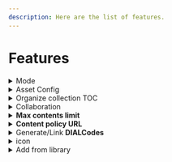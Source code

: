 ```yaml
---
description: Here are the list of features.
---
```


# Features

<details>

<summary>Mode</summary>

The editor can be set into a read-only mode simply by changing the value of the Config#mode property. \
\
Following are types of mode:\
1\.  read\
2\. edit\
3\. review\
\
**- read**\
****The read mode is a feature within the editor that allows users to see the editor. But you cannot edit it.\
Here’s the configuration:

```
"config": {
   mode: 'read',
}
```

![](<../../../../.gitbook/assets/NIT (6).png>)\
In the above screenshot, you can see all the contents but can not perform any actions on the editor.\
****\
**- edit**\
****All the fields will be enabled to edit for the collection creator.\
Here’s the configuration:

```
"config": {
   mode: 'edit',
}
```

****\
****![](<../../../../.gitbook/assets/image (3) (1) (1).png>)****\
****\
**- review**\
****It’s similar to read mode only. but here users can perform some actions such as publish, reject. \
Here’s the configuration:

```
"config": {  
    mode: 'review',
}
```

&#x20; ![](../../../../.gitbook/assets/NIT\_and\_workspace-content-create.png)\
\
But here you define which fields of a form can be editable for a specific `mode` with limited editing rights, leaving the rest of the fields non-editable to them. \
\
\- **editableFields**\
Its object for different types of mode based on which some fields get enabled.\
Here is the sample configuration for review mode:

```
"config": {  
    mode: 'review',
    editableFields: {
        "review": ["title" ]
    }
}
```

![](../../../../.gitbook/assets/NIT.png)\
(Note: In the above case `editableFields.review: ['title']` so only the instruction field is enabled for reviewer while reviewing the collection)

</details>

<details>

<summary>Asset Config</summary>

Asset Config sets the max size limit for images to be uploaded in the collection editor and the type of images.\
Here is the configuration:

```
"config": {  
    assetConfig: {
        "image": {
            "size": 1,
            "sizeType": "MB",
            "accepted": "png, jpeg"
        }
    }
}
```

![](<../../../../.gitbook/assets/NIT (1).png>)

</details>

<details>

<summary>Organize collection TOC</summary>

The maximum number of levels in the collection has to be defined using the `maxDepth` property. This has to be updated in the object metadata of the primary category definition under hierarchy.\
`maxDepth` defines the level of collection i.e at which level content is to be linked. If `maxDepth` is set as 0, `Add from library` button gets enabled at the root node.

```
"config": {
  children: {  
    "Content": [
      "Explanation Content",
      "Learning Resource",
      "eTextbook",
      "Teacher Resource",
      "Course Assessment"
    ],
    "QuestionSet": [
        "Practice Question Set"
      ]
    }
  }
}
```

If the `maxDepth` is set as 1, we need to define `hierarchy` object also.\
Here is the default value of hierarchy we are using, you can change the name of level and children also.\
Here is the configuration:

```
"config": {  
  "hierarchy": {
      "level1": {
        "name": "Textbook Unit",
        "type": "Unit",
        "mimeType": "application/vnd.ekstep.content-collection",
        "contentType": "TextBookUnit",
        "primaryCategory": "Textbook Unit",
        "iconClass": "fa fa-folder-o",
        "children": {
          "Content": [
            "Explanation Content",
            "Learning Resource",
            "eTextbook",
            "Teacher Resource",
            "Course Assessment"
          ],
          "QuestionSet": []
        }
      }
   }
}
```

_**(Note: If you add more depth you need to add more levels in the hierarchy.)**_\
![](<../../../../.gitbook/assets/NIT (4).png>)\


</details>

<details>

<summary>Collaboration</summary>

When "showAddCollaborator" is set it to `true` it enables the add collaborator option in the collection editor. With which creator can as select the collaborate to contribute to the same collection.\
Here is the configuration:

```
"config": {  
    showAddCollaborator: true,
}
```

![](<../../../../.gitbook/assets/NIT (3).png>)

</details>

<details>

<summary><strong>Max contents limit</strong></summary>

This defines the maximum number of content to be created in a collection.\
Here is the configuration:

```
"config": {  
    collection: {
      maxContentsLimit: 8,
    }
}
```

Suppose if `maxContentsLimit` is set to **“8“** then while trying to add new content from `Add from library` it will give an error maxlimit message as:\
\*\*\*\*![](../../../../.gitbook/assets/SunbirdCollectionEditor\_and\_New\_Tab.png)

</details>

<details>

<summary><strong>Content policy URL</strong></summary>

It defines where should the content policy link should be redirected. This popup will get appear on click of `submit for review` button.\
Here is the configuration:

```
"config": {  
    contentPolicyUrl: "/term-of-use.html"
}
```

![](<../../../../.gitbook/assets/NIT\_and\_New\_Tab (1).png>)

</details>

<details>

<summary>Generate/Link <strong>DIALCodes</strong></summary>

When "generateDIALCodes" is set to `yes` it enables the add dialcode option in the collection editor. With which the creator can generate and link to the same collection.\
`generateDIALCodes: yes/no`

![](<../../../../.gitbook/assets/NIT (8).png>)\
\
Following are the validations for generateDIALCodes\*\*:\*\*\
\*\*\*\*\
**1.** **dialcodeMaxLength**\
The `dialcodeMaxLength` defines the maximum number of dial-codes to be generated. This value must be less than or equal to the value of the `dialcodeMaxLength`\
`otherwise, it'll throw an error message as:\` ![](../../../../.gitbook/assets/NIT\_and\_New\_Tab.png)\
The default value is `250`\
\
**2**.**dialcodeMinLength**\
\*\*\*\*The `dialcodeMinLength` defines the minimum number of dial-codes to be generated. This value must be greater than or equal to the value of the `dialcodeMinLength`\
\`\`otherwise, it'll throw an error message as:\
![](<../../../../.gitbook/assets/NIT (10).png>)\
The default value is `2`

</details>

<details>

<summary>icon</summary>

This defines the icon which comes in the node and levels, you can set your own icon here by adding the class of icon, in the root node for `iconClass: 'fa fa-book'` an icon is shown as:\
![](<../../../../.gitbook/assets/NIT (11).png>)

</details>

<details>

<summary>Add from library</summary>

This feature allows us to link content to any unit/level of the collection.\
Here's the sample configuration:

```
config: {
      mode: 'edit',
      maxDepth: 2,
      objectType: 'Collection',
      primaryCategory: 'Digital Textbook',
      isRoot: true,
      iconClass: 'fa fa-book',
      children: {},
      hierarchy: {
          level1: {
              name: 'Textbook Unit',
              type: 'Unit',
              mimeType: 'application/vnd.ekstep.content-collection',
              contentType: 'TextBookUnit',
              primaryCategory: 'Textbook Unit',
              iconClass: 'fa fa-folder-o',
              children: {
                Content: [
                  'Explanation Content',
                  'Learning Resource',
                  'eTextbook',
                  'Teacher Resource',
                  'Course Assessment'
                ]
              }
          },
          level2: {
              name: 'Textbook Unit',
              type: 'Unit',
              mimeType: 'application/vnd.ekstep.content-collection',
              contentType: 'TextBookUnit',
              primaryCategory: 'Textbook Unit',
              iconClass: 'fa fa-folder-o',
              children: {
                Content: [
                  'Explanation Content',
                  'Learning Resource',
                  'eTextbook',
                  'Teacher Resource',
                  'Course Assessment'
                ]
              }
          }
      }
  }
```

![](<../../../../.gitbook/assets/NIT (7).png>)![](<../../../../.gitbook/assets/NIT (9).png>)![](../../../../.gitbook/assets/NIT\_and\_data\_ts\_—\_sunbird-collection-editor-1.png)![](<../../../../.gitbook/assets/NIT (2).png>)

By using this configuration, you can also filter specific contents in the add form library page.

```
children: {
  Content: [
   'Explanation Content',
   'Learning Resource',
   'eTextbook',
   'Teacher Resource',
   'Course Assessment'
  ]
 }
```

\
Here is the screenshot:\
![](<../../../../.gitbook/assets/image (2).png>)

</details>
